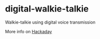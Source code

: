 # digital-walkie-talkie
Walkie-talkie using digital voice transmission

More info on [Hackaday](https://hackaday.io/project/174231-digital-walkie-talkie)
